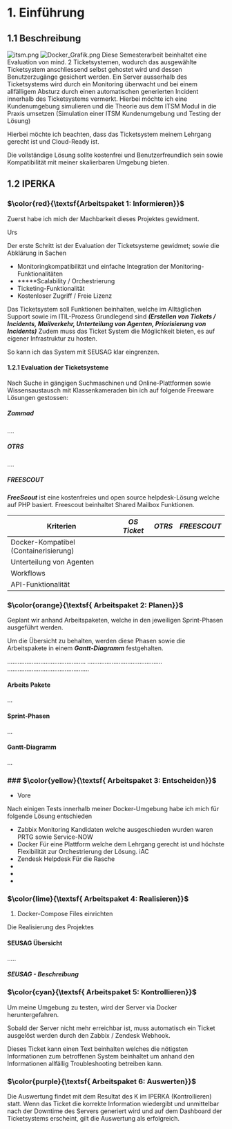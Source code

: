# 1. Einführung
## 1.1 Beschreibung
![itsm.png](itsm.png)
![Docker\_Grafik.png](Docker_Grafik.png)
Diese Semesterarbeit beinhaltet eine Evaluation von mind. 2 Ticketsystemen, wodurch das ausgewählte Ticketsystem anschliessend selbst gehostet wird und dessen Benutzerzugänge gesichert werden. Ein Server ausserhalb des Ticketsystems wird durch ein Monitoring überwacht und bei einem allfälligem Absturz durch einen automatischen generierten Incident innerhalb des Ticketsystems vermerkt. Hierbei möchte ich eine Kundenumgebung simulieren und die Theorie aus dem ITSM Modul in die Praxis umsetzen (Simulation einer ITSM Kundenumgebung und Testing der Lösung)

Hierbei möchte ich 
beachten, dass das Ticketsystem meinem Lehrgang gerecht ist und Cloud-Ready ist.

Die vollständige Lösung sollte kostenfrei und Benutzerfreundlich sein sowie Kompatibilität mit meiner skalierbaren Umgebung bieten.

## 1.2 IPERKA

### $\color{red}{\textsf{Arbeitspaket 1: Informieren}}$
 Zuerst habe ich mich der Machbarkeit dieses Projektes gewidment.

Urs




Der erste Schritt ist der Evaluation der Ticketsysteme gewidmet; sowie die Abklärung in Sachen

- Monitoringkompatibilität und einfache Integration der Monitoring-Funktionalitäten
- *****Scalability /  Orchestrierung
- Ticketing-Funktionalität
- Kostenloser Zugriff / Freie Lizenz


Das Ticketsystem soll Funktionen beinhalten, welche im Alltäglichen Support sowie im ITIL-Prozess Grundlegend sind ***(Erstellen von Tickets / Incidents, Mailverkehr, Unterteilung von Agenten, Priorisierung von Incidents)***
Zudem muss das Ticket System die Möglichkeit bieten, es auf eigener Infrastruktur zu hosten.


So kann ich das System mit SEUSAG klar eingrenzen.

#### 1.2.1 Evaluation der Ticketsysteme

Nach Suche in gängigen Suchmaschinen und Online-Plattformen sowie Wissensaustausch mit Klassenkameraden bin ich auf folgende Freeware Lösungen gestossen:
##### Zammad
....

##### OTRS
....

##### FREESCOUT
***FreeScout*** ist eine kostenfreies und open source helpdesk-Lösung welche auf PHP basiert. Freescout beinhaltet Shared Mailbox Funktionen.

| Kriterien                             | ***OS Ticket*** | ***OTRS*** | ***FREESCOUT*** |
| ------------------------------------- | --------------- | ---------- | --------------- |
| Docker-Kompatibel (Containerisierung) |                 |            |                 |
| Unterteilung von Agenten              |                 |            |                 |
| Workflows                             |                 |            |                 |
| API-Funktionalität                    |                 |            |                 |




### $\color{orange}{\textsf{ Arbeitspaket 2: Planen}}$

Geplant wir anhand Arbeitspaketen, welche in den jeweiligen Sprint-Phasen ausgeführt werden.

Um die Übersicht zu behalten, werden diese Phasen sowie die Arbeitspakete in einem ***Gantt-Diagramm*** festgehalten.

.............................................
...........................................
...............................................

#### Arbeits Pakete

...

#### Sprint-Phasen
...

#### Gantt-Diagramm
...

### ### $\color{yellow}{\textsf{ Arbeitspaket 3: Entscheiden}}$

- Vore

Nach einigen Tests innerhalb meiner Docker-Umgebung habe ich mich für folgende Lösung entschieden
- Zabbix Monitoring 
Kandidaten welche ausgeschieden wurden waren PRTG sowie Service-NOW
- Docker 
Für eine Plattform welche dem Lehrgang gerecht ist und höchste Flexibilität zur Orchestrierung der Lösung. iAC
- Zendesk Helpdesk
Für die Rasche
-
-
-


### $\color{lime}{\textsf{ Arbeitspaket 4: Realisieren}}$ 

1. Docker-Compose Files einrichten

Die Realisierung des Projektes 
#### SEUSAG Übersicht
.....


##### SEUSAG - Beschreibung

### $\color{cyan}{\textsf{ Arbeitspaket 5: Kontrollieren}}$ 
Um meine Umgebung zu testen, wird der Server via Docker heruntergefahren.

Sobald der Server nicht mehr erreichbar ist, muss automatisch ein Ticket ausgelöst werden durch den Zabbix / Zendesk Webhook.

Dieses Ticket kann einen Text beinhalten welches die nötigsten Informationen zum betroffenen System beinhaltet um anhand den Informationen allfällig Troubleshooting betreiben kann.
### $\color{purple}{\textsf{ Arbeitspaket 6: Auswerten}}$ 
Die Auswertung findet mit dem Resultat des K im IPERKA (Kontrollieren) statt.
Wenn das Ticket die korrekte Information wiedergibt und unmittelbar nach der Downtime des Servers generiert wird und auf dem Dashboard der Ticketsystems erscheint, gilt die Auswertung als erfolgreich.